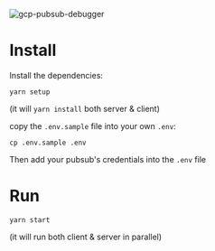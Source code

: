 ![gcp-pubsub-debugger](https://user-images.githubusercontent.com/518930/39407995-a7dd203c-4bcf-11e8-9b3b-8e2fc801f2d7.gif)

# Install

Install the dependencies:

`yarn setup`

(it will `yarn install` both server & client)

copy the `.env.sample` file into your own `.env`:

`cp .env.sample .env`

Then add your pubsub's credentials into the `.env` file

# Run

`yarn start`

(it will run both client & server in parallel)
